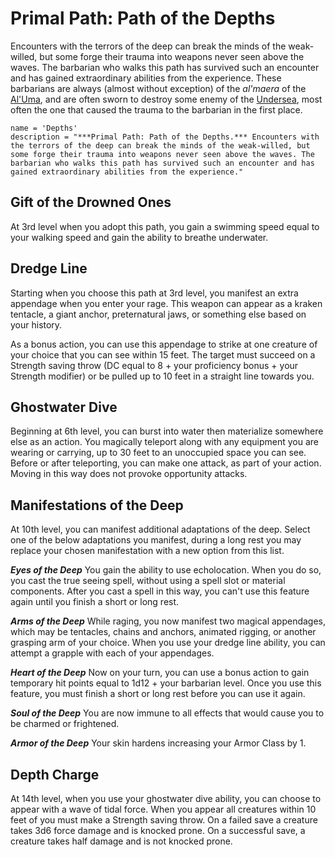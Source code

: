 # Primal Path: Path of the Depths
Encounters with the terrors of the deep can break the minds of the weak-willed, but some forge their trauma into weapons never seen above the waves. The barbarian who walks this path has survived such an encounter and has gained extraordinary abilities from the experience. These barbarians are always (almost without exception) of the *al'maera* of the [Al'Uma](../../Religions/AlUma.md), and are often sworn to destroy some enemy of the [Undersea](../../Geography/Undersea.md), most often the one that caused the trauma to the barbarian in the first place.

```
name = 'Depths'
description = "***Primal Path: Path of the Depths.*** Encounters with the terrors of the deep can break the minds of the weak-willed, but some forge their trauma into weapons never seen above the waves. The barbarian who walks this path has survived such an encounter and has gained extraordinary abilities from the experience."
```

## Gift of the Drowned Ones
At 3rd level when you adopt this path, you gain a swimming speed equal to your walking speed and gain the ability to breathe underwater.

## Dredge Line
Starting when you choose this path at 3rd level, you manifest an extra appendage when you enter your rage. This weapon can appear as a kraken tentacle, a giant anchor, preternatural jaws, or something else based on your history.

As a bonus action, you can use this appendage to strike at one creature of your choice that you can see within 15 feet. The target must succeed on a Strength saving throw (DC equal to 8 + your proficiency bonus + your Strength modifier) or be pulled up to 10 feet in a straight line towards you.

## Ghostwater Dive
Beginning at 6th level, you can burst into water then materialize somewhere else as an action. You magically teleport along with any equipment you are wearing or carrying, up to 30 feet to an unoccupied space you can see. Before or after teleporting, you can make one attack, as part of your action. Moving in this way does not provoke opportunity attacks.

## Manifestations of the Deep
At 10th level, you can manifest additional adaptations of the deep. Select one of the below adaptations you manifest, during a long rest you may replace your chosen manifestation with a new option from this list.

***Eyes of the Deep*** You gain the ability to use echolocation. When you do so, you cast the true seeing spell, without using a spell slot or material components. After you cast a spell in this way, you can't use this feature again until you finish a short or long rest.

***Arms of the Deep*** While raging, you now manifest two magical appendages, which may be tentacles, chains and anchors, animated rigging, or another grasping arm of your choice. When you use your dredge line ability, you can attempt a grapple with each of your appendages.

***Heart of the Deep*** Now on your turn, you can use a bonus action to gain temporary hit points equal to 1d12 + your barbarian level. Once you use this feature, you must finish a short or long rest before you can use it again.

***Soul of the Deep*** You are now immune to all effects that would cause you to be charmed or frightened.

***Armor of the Deep*** Your skin hardens increasing your Armor Class by 1.

## Depth Charge
At 14th level, when you use your ghostwater dive ability, you can choose to appear with a wave of tidal force. When you appear all creatures within 10 feet of you must make a Strength saving throw. On a failed save a creature takes 3d6 force damage and is knocked prone. On a successful save, a creature takes half damage and is not knocked prone.
